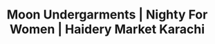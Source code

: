 ---
title: "Moon Undergarments | Nighty For Women | Haidery Market Karachi"
url: /karachi/moon-undergarments-nighty-for-women-haidery-market-karachi/
shop: clothes
---